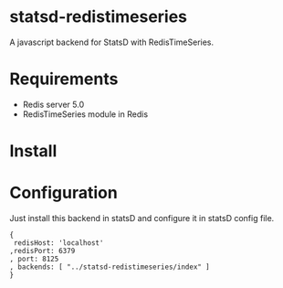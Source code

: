 # statsd-redistimeseries
A javascript backend for StatsD with RedisTimeSeries.

# Requirements
- Redis server 5.0
- RedisTimeSeries module in Redis

# Install

# Configuration
Just install this backend in statsD and configure it in statsD config file.
```
{
 redisHost: 'localhost'
,redisPort: 6379
, port: 8125
, backends: [ "../statsd-redistimeseries/index" ]
}
```
